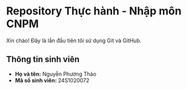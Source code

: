 # Repository Thực hành - Nhập môn CNPM
Xin chào! Đây là lần đầu tiên tôi sử dụng Git và GitHub.
## Thông tin sinh viên
- **Họ và tên:** Nguyễn Phương Thảo
- **Mã số sinh viên:** 24S1020072

